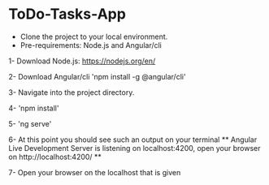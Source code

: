 # ToDo-Tasks-App

- Clone the project to your local environment.
- Pre-requirements: Node.js and Angular/cli

1- Download Node.js:
https://nodejs.org/en/

2- Download Angular/cli
'npm install -g @angular/cli'

3- Navigate into the project directory.

4- 'npm install'

5- 'ng serve'

6- At this point you should see such an output on your terminal
** Angular Live Development Server is listening on localhost:4200, open your browser on http://localhost:4200/ **

7- Open your browser on the localhost that is given
